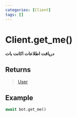 ```yaml
---
categories: [Client]
tags: []
---
```


<h1>Client.<strong>get_me()</strong></h1>

<p align="left" dir="rtl"><strong>دریافت اطلاعات اکانت بات</strong></p>





<h2>Returns</h2>

<blockquote>
<p><a href="https://balethon.ir/posts/user">User</a></p>
</blockquote>

<h2>Example</h2>

```python
await bot.get_me()
```